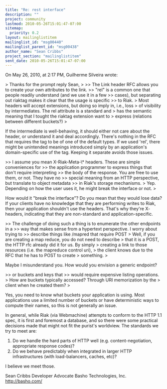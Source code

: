 ```yaml
---
title: "Re: rest interface"
description: ""
project: community
lastmod: 2010-05-26T15:01:47-07:00
sitemap:
  priority: 0.2
layout: mailinglistitem
mailinglist_id: "msg00440"
mailinglist_parent_id: "msg00438"
author_name: "Sean Cribbs"
project_section: "mailinglistitem"
sent_date: 2010-05-26T15:01:47-07:00
---
```



On May 26, 2010, at 2:17 PM, Guilherme Silveira wrote:

&gt; Thanks for the prompt reply Sean,
&gt; 
&gt;&gt; The Link header RFC allows you to create your own attributes to the link.
&gt;&gt; "rel" is a common one that people readily understand (and we use it in a few
&gt;&gt; cases), but separating out riaktag makes it clear that the usage is specific
&gt;&gt; to Riak.
&gt; Most headers will accept extensions, but doing so imply in, i.e., loss
&gt; of visibility by intermediates. The rel attribute is a standard and
&gt; has the semantic meaning that I tought the riaktag extension want to
&gt; express (relations between different buckets?)
&gt; 

If the intermediate is well-behaving, it should either not care about the 
header, or understand it and deal accordingly. There's nothing in the RFC 
that requires the tag to be of one of the default types. If we used 'rel', 
there might be unintended meanings introduced simply by an application's 
domain-specific use of the tag. Keeping it separate avoids those issues.

&gt;&gt; I assume you mean X-Riak-Meta-\\* headers. These are simple conveniences for
&gt;&gt; the application programmer to express things that don't require interpreting
&gt;&gt; the body of the response. You are free to use them, or not. They have no
&gt;&gt; special meaning from an HTTP perspective, but translate to object metadata
&gt;&gt; in Riak's storage mechanisms.
&gt; Yep. Depending on how the user uses it, he might break the interface or not.
&gt; 

How would it "break the interface"? Do you mean that they would lose data? If 
your clients have no knowledge that they are performing writes to Riak, then 
your application shouldn't use the headers. That's why they're X- headers, 
indicating that they are non-standard and application-specific.

&gt;&gt; The challenge of doing such a thing is to enumerate the other endpoints in a
&gt;&gt; way that makes sense from a hypertext perspective. I worry about trying to
&gt;&gt; describe things like /mapred that require POST
&gt; Well, if you are creating a map reduce, you do not need to describe
&gt; that it is a POST, the HTTP rfc already did it for us. By simply
&gt; creating a link to those resources (i.e. the mapreduce control uri),
&gt; the client knows due to the RFC that he has to POST to create
&gt; something.
&gt; 

Maybe I misunderstand you. How would you envision a generic endpoint?

&gt;&gt; or buckets and keys that
&gt;&gt; would require expensive listing operations.
&gt; How are buckets typically accessed? Through URI memorization by the
&gt; client when he created them?
&gt; 

Yes, you need to know what buckets your application is using. Most 
applications use a limited number of buckets or have deterministic ways to 
compute their names, so this is not generally an issue.

In general, while Riak (via Webmachine) attempts to conform to the HTTP 1.1 
spec, it is first and foremost a database, and so there were some practical 
decisions made that might not fit the purist's worldview. The standards we try 
to meet are:

1) Do we handle the hard parts of HTTP well (e.g. content-negotiation, 
appropriate response codes)?
2) Do we behave predictably when integrated in larger HTTP infrastructures 
(with load-balancers, caches, etc)?

I believe we meet those.

Sean Cribbs 
Developer Advocate
Basho Technologies, Inc.
http://basho.com/

